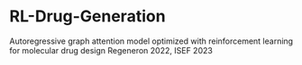 # RL-Drug-Generation
Autoregressive graph attention model optimized with reinforcement learning for molecular drug design
Regeneron 2022, ISEF 2023
